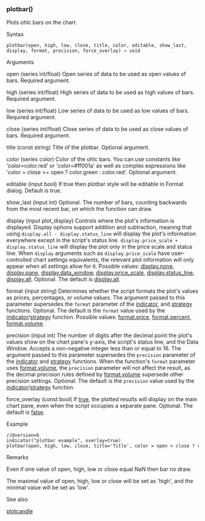 ### plotbar()

Plots ohlc bars on the chart.

Syntax

```
plotbar(open, high, low, close, title, color, editable, show_last, display, format, precision, force_overlay) → void
```

Arguments

open (series int/float) Open series of data to be used as open values of bars. Required argument.

high (series int/float) High series of data to be used as high values of bars. Required argument.

low (series int/float) Low series of data to be used as low values of bars. Required argument.

close (series int/float) Close series of data to be used as close values of bars. Required argument.

title (const string) Title of the plotbar. Optional argument.

color (series color) Color of the ohlc bars. You can use constants like 'color=color.red' or 'color=#ff001a' as well as complex expressions like 'color = close >= open ? color.green : color.red'. Optional argument.

editable (input bool) If true then plotbar style will be editable in Format dialog. Default is true.

show\_last (input int) Optional. The number of bars, counting backwards from the most recent bar, on which the function can draw.

display (input plot\_display) Controls where the plot's information is displayed. Display options support addition and subtraction, meaning that using `display.all - display.status_line` will display the plot's information everywhere except in the script's status line. `display.price_scale + display.status_line` will display the plot only in the price scale and status line. When `display` arguments such as `display.price_scale` have user-controlled chart settings equivalents, the relevant plot information will only appear when all settings allow for it. Possible values: [display.none](#const_display.none), [display.pane](#const_display.pane), [display.data\_window](#const_display.data_window), [display.price\_scale](#const_display.price_scale), [display.status\_line](#const_display.status_line), [display.all](#const_display.all). Optional. The default is [display.all](#const_display.all).

format (input string) Determines whether the script formats the plot's values as prices, percentages, or volume values. The argument passed to this parameter supersedes the `format` parameter of the [indicator](#fun_indicator), and [strategy](#fun_strategy) functions. Optional. The default is the `format` value used by the [indicator](#fun_indicator)/[strategy](#fun_strategy) function. Possible values: [format.price](#const_format.price), [format.percent](#const_format.percent), [format.volume](#const_format.volume).

precision (input int) The number of digits after the decimal point the plot's values show on the chart pane's y-axis, the script's status line, and the Data Window. Accepts a non-negative integer less than or equal to 16. The argument passed to this parameter supersedes the `precision` parameter of the [indicator](#fun_indicator) and [strategy](#fun_strategy) functions. When the function's `format` parameter uses [format.volume](#const_format.volume), the `precision` parameter will not affect the result, as the decimal precision rules defined by [format.volume](#const_format.volume) supersede other precision settings. Optional. The default is the `precision` value used by the [indicator](#fun_indicator)/[strategy](#fun_strategy) function.

force\_overlay (const bool) If [true](#const_true), the plotted results will display on the main chart pane, even when the script occupies a separate pane. Optional. The default is [false](#const_false).

Example

```
//@version=6  
indicator("plotbar example", overlay=true)  
plotbar(open, high, low, close, title='Title', color = open < close ? color.green : color.red)
```

Remarks

Even if one value of open, high, low or close equal NaN then bar no draw.

The maximal value of open, high, low or close will be set as 'high', and the minimal value will be set as 'low'.

See also

[plotcandle](#fun_plotcandle)
